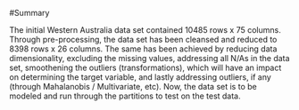 #Summary

The initial Western Australia data set contained 10485 rows x 75 columns. Through pre-processing, the data set has been cleansed and reduced to 8398 rows x 26 columns. The same has been achieved by reducing data dimensionality, excluding the missing values, addressing all N/As in the data set, smoothening the outliers (transformations), which will have an impact on determining the target variable, and lastly addressing outliers, if any (through Mahalanobis / Multivariate, etc). Now, the data set is to be modeled and run through the partitions to test on the test data.
